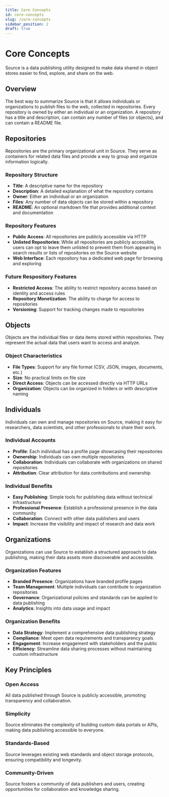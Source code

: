 ```yaml
---
title: Core Concepts
id: core-concepts
slug: /core-concepts
sidebar_position: 2
draft: true
---
```


# Core Concepts

Source is a data publishing utility designed to make data shared in object stores easier to find, explore, and share on the web.

## Overview

The best way to summarize Source is that it allows individuals or organizations to publish files to the web, collected in repositories. Every repository is owned by either an individual or an organization. A repository has a title and description, can contain any number of files (or objects), and can contain a README file.

## Repositories

Repositories are the primary organizational unit in Source. They serve as containers for related data files and provide a way to group and organize information logically.

### Repository Structure
- **Title**: A descriptive name for the repository
- **Description**: A detailed explanation of what the repository contains
- **Owner**: Either an individual or an organization
- **Files**: Any number of data objects can be stored within a repository
- **README**: An optional markdown file that provides additional context and documentation

### Repository Features
- **Public Access**: All repositories are publicly accessible via HTTP
- **Unlisted Repositories**: While all repositories are publicly accessible, users can opt to leave them unlisted to prevent them from appearing in search results or lists of repositories on the Source website
- **Web Interface**: Each repository has a dedicated web page for browsing and exploring

### Future Respository Features
- **Restricted Access**: The ability to restrict repository access based on identity and access rules
- **Repository Monetization**: The ability to charge for access to repositories
- **Versioning**: Support for tracking changes made to repositories

## Objects

Objects are the individual files or data items stored within repositories. They represent the actual data that users want to access and analyze.

### Object Characteristics
- **File Types**: Support for any file format (CSV, JSON, images, documents, etc.)
- **Size**: No practical limits on file size
- **Direct Access**: Objects can be accessed directly via HTTP URLs
- **Organization**: Objects can be organized in folders or with descriptive naming

## Individuals

Individuals can own and manage repositories on Source, making it easy for researchers, data scientists, and other professionals to share their work.

### Individual Accounts
- **Profile**: Each individual has a profile page showcasing their repositories
- **Ownership**: Individuals can own multiple repositories
- **Collaboration**: Individuals can collaborate with organizations on shared repositories
- **Attribution**: Clear attribution for data contributions and ownership

### Individual Benefits
- **Easy Publishing**: Simple tools for publishing data without technical infrastructure
- **Professional Presence**: Establish a professional presence in the data community
- **Collaboration**: Connect with other data publishers and users
- **Impact**: Increase the visibility and impact of research and data work

## Organizations

Organizations can use Source to establish a structured approach to data publishing, making their data assets more discoverable and accessible.

### Organization Features
- **Branded Presence**: Organizations have branded profile pages
- **Team Management**: Multiple individuals can contribute to organization repositories
- **Governance**: Organizational policies and standards can be applied to data publishing
- **Analytics**: Insights into data usage and impact

### Organization Benefits
- **Data Strategy**: Implement a comprehensive data publishing strategy
- **Compliance**: Meet open data requirements and transparency goals
- **Engagement**: Increase engagement with stakeholders and the public
- **Efficiency**: Streamline data sharing processes without maintaining custom infrastructure

## Key Principles

### Open Access
All data published through Source is publicly accessible, promoting transparency and collaboration.

### Simplicity
Source eliminates the complexity of building custom data portals or APIs, making data publishing accessible to everyone.

### Standards-Based
Source leverages existing web standards and object storage protocols, ensuring compatibility and longevity.

### Community-Driven
Source fosters a community of data publishers and users, creating opportunities for collaboration and knowledge sharing.
